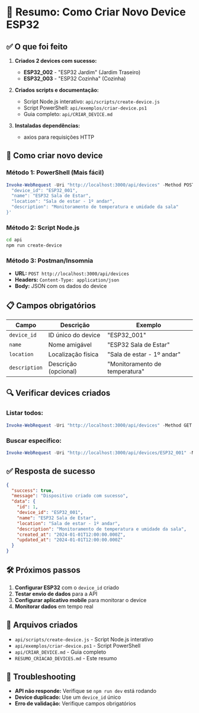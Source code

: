 # 📱 Resumo: Como Criar Novo Device ESP32

## ✅ O que foi feito

1. **Criados 2 devices com sucesso:**
   - **ESP32_002** - "ESP32 Jardim" (Jardim Traseiro)
   - **ESP32_003** - "ESP32 Cozinha" (Cozinha)

2. **Criados scripts e documentação:**
   - Script Node.js interativo: `api/scripts/create-device.js`
   - Script PowerShell: `api/exemplos/criar-device.ps1`
   - Guia completo: `api/CRIAR_DEVICE.md`

3. **Instaladas dependências:**
   - axios para requisições HTTP

## 🚀 Como criar novo device

### Método 1: PowerShell (Mais fácil)
```powershell
Invoke-WebRequest -Uri "http://localhost:3000/api/devices" -Method POST -Headers @{"Content-Type"="application/json"} -Body '{
  "device_id": "ESP32_001",
  "name": "ESP32 Sala de Estar",
  "location": "Sala de estar - 1º andar",
  "description": "Monitoramento de temperatura e umidade da sala"
}'
```

### Método 2: Script Node.js
```bash
cd api
npm run create-device
```

### Método 3: Postman/Insomnia
- **URL:** `POST http://localhost:3000/api/devices`
- **Headers:** `Content-Type: application/json`
- **Body:** JSON com os dados do device

## 📋 Campos obrigatórios

| Campo | Descrição | Exemplo |
|-------|-----------|---------|
| `device_id` | ID único do device | "ESP32_001" |
| `name` | Nome amigável | "ESP32 Sala de Estar" |
| `location` | Localização física | "Sala de estar - 1º andar" |
| `description` | Descrição (opcional) | "Monitoramento de temperatura" |

## 🔍 Verificar devices criados

### Listar todos:
```powershell
Invoke-WebRequest -Uri "http://localhost:3000/api/devices" -Method GET
```

### Buscar específico:
```powershell
Invoke-WebRequest -Uri "http://localhost:3000/api/devices/ESP32_001" -Method GET
```

## ✅ Resposta de sucesso
```json
{
  "success": true,
  "message": "Dispositivo criado com sucesso",
  "data": {
    "id": 1,
    "device_id": "ESP32_001",
    "name": "ESP32 Sala de Estar",
    "location": "Sala de estar - 1º andar",
    "description": "Monitoramento de temperatura e umidade da sala",
    "created_at": "2024-01-01T12:00:00.000Z",
    "updated_at": "2024-01-01T12:00:00.000Z"
  }
}
```

## 🛠️ Próximos passos

1. **Configurar ESP32** com o `device_id` criado
2. **Testar envio de dados** para a API
3. **Configurar aplicativo mobile** para monitorar o device
4. **Monitorar dados** em tempo real

## 📁 Arquivos criados

- `api/scripts/create-device.js` - Script Node.js interativo
- `api/exemplos/criar-device.ps1` - Script PowerShell
- `api/CRIAR_DEVICE.md` - Guia completo
- `RESUMO_CRIACAO_DEVICES.md` - Este resumo

## 🔧 Troubleshooting

- **API não responde:** Verifique se `npm run dev` está rodando
- **Device duplicado:** Use um `device_id` único
- **Erro de validação:** Verifique campos obrigatórios 